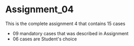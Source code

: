 # Assignment_04

This is the complete assignment 4 that contains 15 cases
 - 09 mandatory cases that was described in Assignment
 - 06 cases are Student's choice
